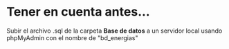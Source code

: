 # Tener en cuenta antes...
Subir el archivo .sql de la carpeta **Base de datos** a un servidor local usando phpMyAdmin con el nombre de "bd_energias"

